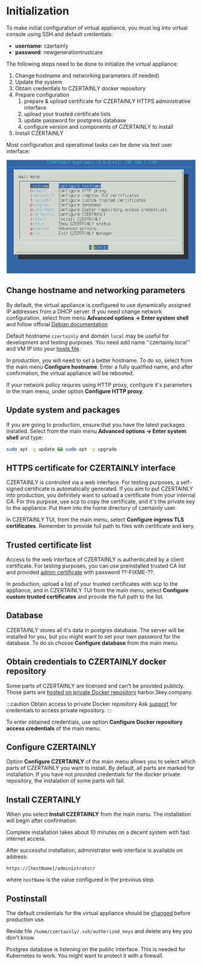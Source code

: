 # Initialization

To make initial configuration of virtual appliance, you must log into virtual console using SSH and default credentials:
* **username**: czertainly
* **password**: newgenerationtrustcare

The following steps need to be done to initialize the virtual appliance:
1. Change hostname and networking parameters (if needed)
2. Update the system
3. Obtain credentials to CZERTAINLY docker repository
3. Prepare configuration
   1. prepare & upload certificate for CZERTAINLY HTTPS administrative interface
   1. upload your trusted certificate lists
   3. update password for postgress database
   4. configure version and components of CZERTAINLY to install
4. Install CZERTAINLY

Most configuration and operational tasks can be done via text user interface:

![CZERTAINLY TUI](../../../assets/CZERTAINLY-TUI.png)

## Change hostname and networking parameters

By default, the virtual appliance is configured to use dynamically assigned IP addresses from a DHCP server. If you need change network configuration, select from menu **Advanced options -> Enter system shell** and follow official [Debian documentation](https://wiki.debian.org/NetworkConfiguration#Configuring_the_interface_manually)

Default hostname `czertainly` and domain `local` may be useful for development and testing purposes. You need add name ''czertainly.local'' and VM IP into your [hosts file](https://www.howtogeek.com/27350/beginner-geek-how-to-edit-your-hosts-file/).

In production, you will need to set a better hostname. To do so, select from the main menu **Configure hostname**. Enter a fully qualified name, and after confirmation, the virtual appliance will be rebooted.

If your network policy requres using HTTP proxy, configure it's parameters in the main menu, under option **Configure HTTP proxy**.

## Update system and packages

If you are going to production, ensure that you have the latest packages installed. Select from the main menu **Advanced options -> Enter system shell** and type:
```bash
sudo apt -y update && sudo apt -y upgrade
```

## HTTPS certificate for CZERTAINLY interface

CZERTAINLY is controlled via a web interface. For testing purposes, a self-signed certificate is automatically generated. If you aim to put CZERTAINLY into production, you definitely want to upload a certificate from your internal CA. For this purpose, use scp to copy the certificate, and it's the private key to the appliance. Put them into the home directory of czertainly user.

In CZERTAINLY TUI, from the main menu, select **Configure ingress TLS certificates**. Remember to provide full path to files with certificate and kery.

## Trusted certificate list

Access to the web interface of CZERTAINLY is authenticated by a client certificate. For testing purposes, you can use preinstalled trusted CA list and provided [admin certificate](https://github.com/3KeyCompany/CZERTAINLY-Helm-Charts/blob/develop/dummy-certificates/private/admin.p12) with password ??-FIXME-??.

In production, upload a list of your trusted certificates with scp to the appliance, and in CZERTAINLY TUI from the main menu, select **Configure custom trusted certificates** and provide the full path to the list.

## Database

CZERTAINLY stores all it's data in postgres database. The server will be installed for you, but you might want to set your own password for the database. To do so choose **Configure database** from the main menu.

## Obtain credentials to CZERTAINLY docker repository

Some parts of CZERTAINLY are licensed and can't be provided publicly. Those parts are [hosted on private Docker repository](https://docs.czertainly.com/docs/current-versions/) harbor.3key.company.

:::caution Obtain access to private Docker repository
Ask [support](https://docs.czertainly.com/docs/feedback-support/) for credentials to access private repository.
:::

To enter obtained credentials, use option **Configure Docker repository access credentials** of the main menu. 

## Configure CZERTAINLY

Option **Configure CZERTAINLY** of the main menu allows you to select which parts of CZERTAINLY you want to install. By default, all parts are marked for installation. If you have not provided credentials for the docker private repository, the instalation of some parts will fail.

## Install CZERTAINLY

When you select **Install CZERTAINLY** from the main menu. The installation will begin after confirmation.

Complete installation takes about 10 minutes on a decent system with fast internet access.

After successful installation, administrator web interface is available on address:
```
https://[hostName]/administrator/
```
where `hostName` is the value configured in the previous step.

## Postinstall 

The default credentials for the virtual appliance should be [changed](https://docs.czertainly.com/docs/installation-guide/deployment/deployment-appliance/operations/#change-user-password) before production use.

Revide file `/home/czertainly/.ssh/authorized_keys` and delete any key you don't know.

Postgres database is listening on the public interface. This is needed for Kubernetes to work. You might want to protect it with a firewall.
